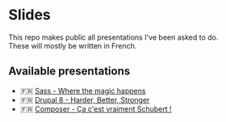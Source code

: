 # Slides
This repo makes public all presentations I've been asked to do.  
These will mostly be written in French.

## Available presentations
- :fr: [Sass - Where the magic happens](https://gitpitch.com/zessx/slides/sass)
- :fr: [Drupal 8 - Harder, Better, Stronger](https://gitpitch.com/zessx/slides/drupal8)
- :fr: [Composer - Ça c'est vraiment Schubert !](https://gitpitch.com/zessx/slides/composer)
